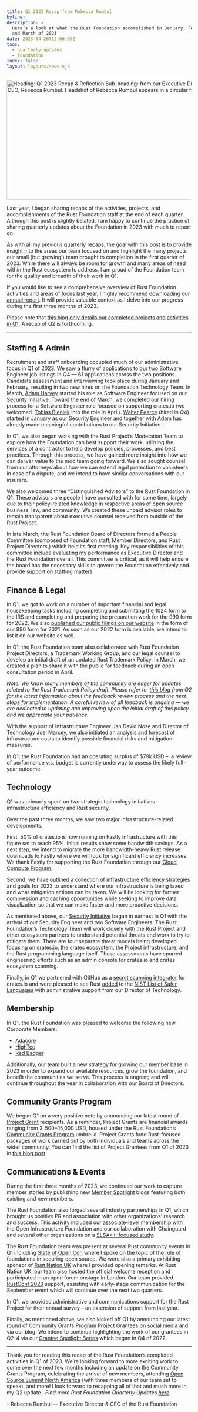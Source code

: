 ```yaml
---
title: Q1 2023 Recap from Rebecca Rumbul
byline:
description: >
  Here’s a look at what the Rust Foundation accomplished in January, February,
  and March of 2023
date: 2023-04-26T12:00:00Z
tags:
  - quarterly updates
  - foundation
index: false
layout: layouts/news.njk
---
```

<img width="580" height="326" alt="Heading: Q1 2023 Recap &amp; Reflection Sub-heading: from our Executive Director &amp; CEO, Rebecca Rumbul. Headshot of Rebecca Rumbul appears in a circular frame." title="Q1 2023 Recap" src="/img/news/2023-04-26-q1-2023-recap/quarterly-recap-q1.png" />

Last year, I began sharing recaps of the activities, projects, and accomplishments of the Rust Foundation staff at the end of each quarter. Although this post is slightly belated, I am happy to continue the practice of sharing quarterly updates about the Foundation in 2023 with much to report on.&nbsp;

As with all my previous [<u>quarterly recaps</u>](https://foundation.rust-lang.org/tags/quarterly%20updates/), the goal with this post is to provide insight into the areas our team focused on and highlight the many projects our small (but growing!) team brought to completion in the first quarter of 2023. While there will always be room for growth and many areas of need within the Rust ecosystem to address, I am proud of the Foundation team for the quality and breadth of their work in Q1.&nbsp;

If you would like to see a comprehensive overview of Rust Foundation activities and areas of focus last year, I highly recommend downloading our [<u>annual report</u>](https://foundation.rust-lang.org/news/rust-foundation-annual-report-2022/). It will provide valuable context as I delve into our progress during the first three months of 2023.&nbsp;

Please note that <u>this blog only details our completed projects and activities in Q1</u>. A recap of Q2 is forthcoming.&nbsp;

---

## **Staffing & Admin**

Recruitment and staff onboarding occupied much of our administrative focus in Q1 of 2023. We saw a flurry of applications to our two Software Engineer job listings in Q4 — 61 applications across the two positions. Candidate assessment and interviewing took place during January and February, resulting in two new hires on the Foundation Technology Team. In March, [<u>Adam Harvey</u>](https://foundation.rust-lang.org/news/welcoming-software-engineer-adam-harvey-to-the-rust-foundation-team/) started his role as Software Engineer focused on our [<u>Security Initiative</u>](https://foundation.rust-lang.org/news/2022-09-13-rust-foundation-establishes-security-team/). Toward the end of March, we completed our hiring process for a Software Engineer role focused on supporting crates.io (we welcomed&nbsp; [<u>Tobias Bieniek</u>](https://foundation.rust-lang.org/news/welcoming-software-engineer-tobias-bieniek-to-the-rust-foundation-team/) into the role in April). [<u>Walter Pearce</u>](https://foundation.rust-lang.org/news/welcoming-our-new-security-engineer-walter-pearce/) (hired in Q4) started in January as our Security Engineer and together with Adam has already made meaningful contributions to our Security Initiative.

In Q1, we also began working with the Rust Project’s Moderation Team to explore how the Foundation can best support their work, utilizing the services of a contractor to help develop policies, processes, and best practices. Through this process, we have gained more insight into how we can deliver value to the mod team going forward. We also sought counsel from our attorneys about how we can extend legal protection to volunteers in case of a dispute, and we intend to have similar conversations with our insurers.

We also welcomed three “Distinguished Advisors” to the Rust Foundation in Q1. These advisors are people I have consulted with for some time, largely due to their policy-related knowledge in respective areas of open source business, law, and community. We created these unpaid advisor roles to remain transparent about executive counsel received from outside of the Rust Project.&nbsp;

In late March, the Rust Foundation Board of Directors formed a People Committee (composed of Foundation staff, Member Directors, and Rust Project Directors,) which held its first meeting. Key responsibilities of this committee include evaluating my performance as Executive Director and the Rust Foundation overall. This committee is critical, as it will help ensure the board has the necessary skills to govern the Foundation effectively and provide support on staffing matters.

## **Finance & Legal**

In Q1, we got to work on a number of important financial and legal housekeeping tasks including completing and submitting the 1024 form to the IRS and completing and preparing the preparation work for the 990 form for 2022. We also [<u>published our public filings on our website</u>](https://foundation.rust-lang.org/about/) in the form of our 990 form for 2021. As soon as our 2022 form is available, we intend to list it on our website as well.&nbsp;&nbsp;

In Q1, the Rust Foundation team also collaborated with Rust Foundation Project Directors, a Trademark Working Group, and our legal counsel to develop an initial draft of an updated Rust Trademark Policy. In March, we created a plan to share it with the public for feedback during an open consultation period in April.&nbsp;

*Note: We know many members of the community are eager for updates related to the Rust Trademark Policy draft. Please refer to &nbsp;*[*<u>this blog</u>*](https://foundation.rust-lang.org/news/rust-trademark-policy-draft-revision-next-steps/) *from Q2 for the latest information about the feedback review process and the next steps for implementation. A careful review of all feedback is ongoing — we are dedicated to updating and improving upon the initial draft of this policy and we appreciate your patience.&nbsp;*

With the support of Infrastructure Engineer Jan David Nose and Director of Technology Joel Marcey, we also initiated an analysis and forecast of infrastructure costs to identify possible financial risks and mitigation measures.

In Q1, the Rust Foundation had an operating surplus of $79k USD –&nbsp; a review of performance v.s. budget is currently underway to assess the likely full-year outcome.&nbsp;

## **Technology**

Q1 was primarily spent on two strategic technology initiatives - infrastructure efficiency and Rust security.&nbsp;

Over the past three months, we saw two major infrastructure-related developments.&nbsp;

First, 50% of crates.io is now running on Fastly infrastructure with this figure set to reach 95%. Initial results show some bandwidth savings. As a next step, we intend to migrate the more bandwidth-heavy Rust release downloads to Fastly where we will look for significant efficiency increases. We thank Fastly for supporting the Rust Foundation through our [<u>Cloud Compute Program</u>](https://foundation.rust-lang.org/policies/cloud-compute-program/).&nbsp;

Second, we have outlined a collection of infrastructure efficiency strategies and goals for 2023 to understand where our infrastructure is being taxed and what mitigation actions can be taken. We will be looking for further compression and caching opportunities while seeking to improve data visualization so that we can make faster and more proactive decisions.

As mentioned above, our [<u>Security Initiative</u>](https://foundation.rust-lang.org/news/2022-09-13-rust-foundation-establishes-security-team/) began in earnest in Q1 with the arrival of our Security Engineer and two Software Engineers. The Rust Foundation’s Technology Team will work closely with the Rust Project and other ecosystem partners to understand potential threats and work to try to mitigate them. There are four separate threat models being developed focusing on crates.io, the crates ecosystem, the Project infrastructure, and the Rust programming language itself. These assessments have spurred engineering efforts such as an admin console for crates.io and crates ecosystem scanning.&nbsp;

Finally, in Q1 we partnered with GitHub as a [<u>secret scanning integrator</u>](https://github.blog/changelog/2023-01-19-the-crate-io-registry-is-now-a-github-secret-scanning-integrator/) for crates.io and were pleased to see Rust [<u>added</u>](https://foundation.rust-lang.org/news/rust-identified-as-safer-coding-tool-by-nist/) to the [<u>NIST List of Safer Languages</u>](https://foundation.rust-lang.org/news/rust-identified-as-safer-coding-tool-by-nist/) with administrative support from our Director of Technology.

## **Membership**

In Q1, the Rust Foundation was pleased to welcome the following new Corporate Members:

* [<u>Adacore</u>](https://foundation.rust-lang.org/news/member-spotlight-adacore/)
* [<u>HighTec</u>](https://foundation.rust-lang.org/news/member-spotlight-hightec/)
* [<u>Red Badger</u>](https://red-badger.com/)

Additionally, our team built a new strategy for growing our member base in 2023 in order to expand our available resources, grow the foundation, and benefit the communities we serve. This process is ongoing and will continue throughout the year in collaboration with our Board of Directors.&nbsp;

## **Community Grants Program**

We began Q1 on a very positive note by announcing our latest round of [<u>Project Grant</u>](https://foundation.rust-lang.org/grants/project-grants/) recipients. As a reminder, Project Grants are financial awards ranging from $2,500-$15,000 USD, housed under the Rust Foundation’s [<u>Community Grants Program</u>](https://foundation.rust-lang.org/grants/) umbrella. Project Grants fund Rust-focused packages of work carried out by both individuals and teams across the wider community. You can find the list of Project Grantees from Q1 of 2023 in [<u>this blog post</u>](http://uncement-introducing-our-latest-project-grantees/).&nbsp;

## **Communications & Events**

During the first three months of 2023, we continued our work to capture member stories by publishing new [<u>Member Spotlight</u>](https://foundation.rust-lang.org/tags/member%20spotlight/) blogs featuring both existing and new members.

The Rust Foundation also forged several industry partnerships in Q1, which brought us positive PR and association with other organizations’ research and success. This activity included our [<u>associate-level membership</u>](https://foundation.rust-lang.org/news/rust-foundation-joins-open-infrastructure-foundation-as-associate-member/) with the Open Infrastructure Foundation and our collaboration with Chainguard and several other organizations on a [<u>SLSA++-focused study</u>](https://foundation.rust-lang.org/news/new-slsa-survey-reveals-real-world-developer-approaches-to-software-supply-chain-security/).

The Rust Foundation team was present at several Rust community events in Q1 including [<u>State of Open Con</u>](https://stateofopencon.com/) where I spoke on the topic of the role of foundations in securing open source. We were also a primary exhibiting sponsor of [<u>Rust Nation UK</u>](https://www.rustnationuk.com/) where I provided opening remarks. At Rust Nation UK, our team also hosted the official welcome reception and participated in an open forum onstage in London. Our team provided [<u>RustConf 2023</u>](https://rustconf.com/) support, assisting with early-stage communication for the September event which will continue over the next two quarters.&nbsp;

In Q1, we provided administrative and communications support for the Rust Project for their annual survey – an extension of support from last year.&nbsp;

Finally, as mentioned above, we also kicked off Q1 by announcing our latest round of Community Grants Program Project Grantees on social media and via our blog. We intend to continue highlighting the work of our grantees in Q2-4 via our [<u>Grantee Spotlight Series</u>](https://foundation.rust-lang.org/tags/grantee%20spotlight/) which began in Q4 of 2022.&nbsp;

---

Thank you for reading this recap of the Rust Foundation’s completed activities in Q1 of 2023. We’re looking forward to more exciting work to come over the next few months including an update on the Community Grants Program, celebrating the arrival of new members, attending <a target="_blank" rel="noopener" href="https://events.linuxfoundation.org/open-source-summit-north-america/?creative=655069989359&amp;keyword=open%20source%20summit%20north%20america&amp;matchtype=e&amp;network=g&amp;device=c&amp;pi_ad_id=655069989359&amp;utm_term=open%20source%20summit%20north%20america&amp;utm_campaign=&amp;utm_source=adwords&amp;utm_medium=ppc&amp;hsa_acc=8666746580&amp;hsa_cam=19979196448&amp;hsa_grp=148939734478&amp;hsa_ad=655069989359&amp;hsa_src=g&amp;hsa_tgt=kwd-776964337628&amp;hsa_kw=open%20source%20summit%20north%20america&amp;hsa_mt=e&amp;hsa_net=adwords&amp;hsa_ver=3&amp;gclid=CjwKCAjwl6OiBhA2EiwAuUwWZSNktBC2Nh6jQsbRD0NgWbtZZlfc8u9MEwj6FBqOdbqyGVXkXCPaohoCExoQAvD_BwE">Open Source Summit North America</a> (with three members of our team set to speak), and more! I look forward to recapping all of that and much more in my Q2 update. &nbsp;*Find more Rust Foundation Quarterly Updates&nbsp;<a target="_blank" rel="noopener" href="https://foundation.rust-lang.org/tags/quarterly%20updates/"><u>here</u></a>.*

\- Rebecca Rumbul — Executive Director & CEO of the Rust Foundation